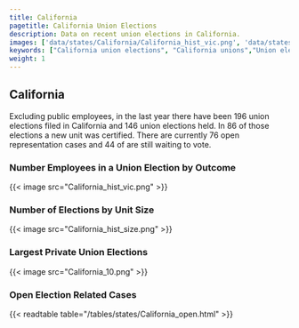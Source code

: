 ```yaml
---
title: California
pagetitle: California Union Elections
description: Data on recent union elections in California.
images: ['data/states/California/California_hist_vic.png', 'data/states/California/California_hist_size.png', 'data/states/California/California_10.png']
keywords: ["California union elections", "California unions","Union elections"]
weight: 1
---
```

##  California

Excluding public employees, in the last year there have been 196 union elections filed in California and 146 union elections held. In 86 of those elections a new unit was certified. There are currently 76 open representation cases and 44 of are still waiting to vote.

### Number Employees in a Union Election by Outcome
{{< image src="California_hist_vic.png" >}}

### Number of Elections by Unit Size
{{< image src="California_hist_size.png" >}}

### Largest Private Union Elections
{{< image src="California_10.png" >}}

### Open Election Related Cases
{{< readtable table="/tables/states/California_open.html" >}}

